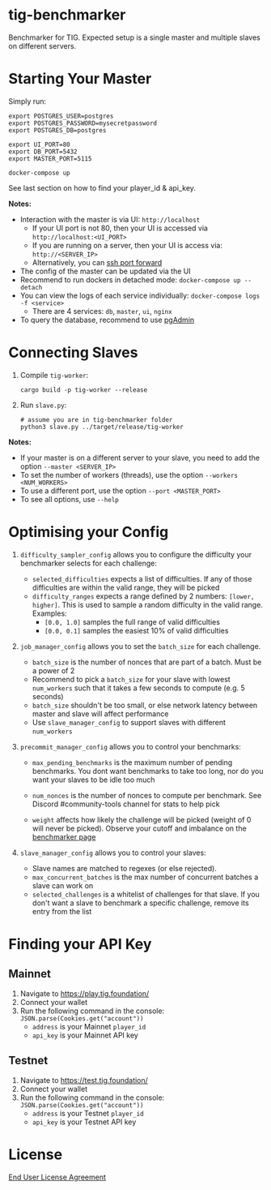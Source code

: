 # tig-benchmarker

Benchmarker for TIG. Expected setup is a single master and multiple slaves on different servers.

# Starting Your Master

Simply run:

```
export POSTGRES_USER=postgres
export POSTGRES_PASSWORD=mysecretpassword
export POSTGRES_DB=postgres

export UI_PORT=80
export DB_PORT=5432
export MASTER_PORT=5115

docker-compose up
```

See last section on how to find your player_id & api_key.

**Notes:**
* Interaction with the master is via UI: `http://localhost`
    * If your UI port is not 80, then your UI is accessed via `http://localhost:<UI_PORT>`
    * If you are running on a server, then your UI is access via: `http://<SERVER_IP>`
    * Alternatively, you can [ssh port forward](https://www.ssh.com/academy/ssh/tunneling-example)
* The config of the master can be updated via the UI
* Recommend to run dockers in detached mode: `docker-compose up --detach`
* You can view the logs of each service individually: `docker-compose logs -f <service>`
    * There are 4 services: `db`, `master`, `ui`, `nginx`
* To query the database, recommend to use [pgAdmin](https://www.pgadmin.org/)

# Connecting Slaves

1. Compile `tig-worker`: 
    ```
    cargo build -p tig-worker --release
    ```
2. Run `slave.py`:
    ```
    # assume you are in tig-benchmarker folder
    python3 slave.py ../target/release/tig-worker
    ```

**Notes:**
* If your master is on a different server to your slave, you need to add the option `--master <SERVER_IP>`
* To set the number of workers (threads), use the option `--workers <NUM_WORKERS>`
* To use a different port, use the option `--port <MASTER_PORT>`
* To see all options, use `--help` 

# Optimising your Config

1. `difficulty_sampler_config` allows you to configure the difficulty your benchmarker selects for each challenge:
    * `selected_difficulties` expects a list of difficulties. If any of those difficulties are within the valid range, they will be picked
    * `difficulty_ranges` expects a range defined by 2 numbers: `[lower, higher]`. This is used to sample a random difficulty in the valid range. Examples:
        * `[0.0, 1.0]` samples the full range of valid difficulties
        * `[0.0, 0.1]` samples the easiest 10% of valid difficulties


2. `job_manager_config` allows you to set the `batch_size` for each challenge.
    * `batch_size` is the number of nonces that are part of a batch. Must be a power of 2
    * Recommend to pick a `batch_size` for your slave with lowest `num_workers` such that it takes a few seconds to compute (e.g. 5 seconds)
    * `batch_size` shouldn't be too small, or else network latency between master and slave will affect performance
    * Use `slave_manager_config` to support slaves with different `num_workers`

3. `precommit_manager_config` allows you to control your benchmarks:
    * `max_pending_benchmarks` is the maximum number of pending benchmarks. You dont want benchmarks to take too long, nor do you want your slaves to be idle too much

    * `num_nonces` is the number of nonces to compute per benchmark. See Discord #community-tools channel for stats to help pick 

    * `weight` affects how likely the challenge will be picked (weight of 0 will never be picked). Observe your cutoff and imbalance on the [benchmarker page](https://play.tig.foundation/benchmarker)

4. `slave_manager_config` allows you to control your slaves:
    * Slave names are matched to regexes (or else rejected). 
    * `max_concurrent_batches` is the max number of concurrent batches a slave can work on
    * `selected_challenges` is a whitelist of challenges for that slave. If you don't want a slave to benchmark a specific challenge, remove its entry from the list

# Finding your API Key

## Mainnet

1. Navigate to https://play.tig.foundation/
2. Connect your wallet
3. Run the following command in the console: `JSON.parse(Cookies.get("account"))`
    * `address` is your Mainnet `player_id`
    * `api_key` is your Mainnet API key

## Testnet

1. Navigate to https://test.tig.foundation/
2. Connect your wallet
3. Run the following command in the console: `JSON.parse(Cookies.get("account"))`
    * `address` is your Testnet `player_id`
    * `api_key` is your Testnet API key

# License

[End User License Agreement](../docs/agreements/end_user_license_agreement.pdf)
